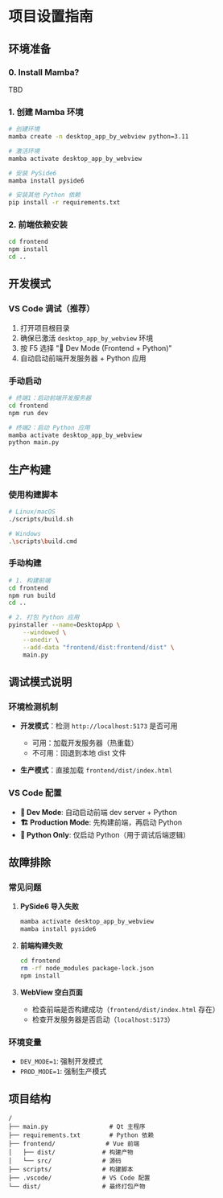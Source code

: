 # 项目设置指南

## 环境准备

### 0. Install Mamba?
TBD

### 1. 创建 Mamba 环境
```bash
# 创建环境
mamba create -n desktop_app_by_webview python=3.11

# 激活环境
mamba activate desktop_app_by_webview

# 安装 PySide6
mamba install pyside6

# 安装其他 Python 依赖
pip install -r requirements.txt
```

### 2. 前端依赖安装
```bash
cd frontend
npm install
cd ..
```

## 开发模式

### VS Code 调试（推荐）
1. 打开项目根目录
2. 确保已激活 `desktop_app_by_webview` 环境
3. 按 F5 选择 "🚀 Dev Mode (Frontend + Python)"
4. 自动启动前端开发服务器 + Python 应用

### 手动启动
```bash
# 终端1：启动前端开发服务器
cd frontend
npm run dev

# 终端2：启动 Python 应用
mamba activate desktop_app_by_webview
python main.py
```

## 生产构建

### 使用构建脚本
```bash
# Linux/macOS
./scripts/build.sh

# Windows
.\scripts\build.cmd
```

### 手动构建
```bash
# 1. 构建前端
cd frontend
npm run build
cd ..

# 2. 打包 Python 应用
pyinstaller --name=DesktopApp \
    --windowed \
    --onedir \
    --add-data "frontend/dist:frontend/dist" \
    main.py
```

## 调试模式说明

### 环境检测机制
- **开发模式**：检测 `http://localhost:5173` 是否可用
  - 可用：加载开发服务器（热重载）
  - 不可用：回退到本地 dist 文件

- **生产模式**：直接加载 `frontend/dist/index.html`

### VS Code 配置
- **🚀 Dev Mode**: 自动启动前端 dev server + Python
- **🏗️ Production Mode**: 先构建前端，再启动 Python
- **🐍 Python Only**: 仅启动 Python（用于调试后端逻辑）

## 故障排除

### 常见问题
1. **PySide6 导入失败**
   ```bash
   mamba activate desktop_app_by_webview
   mamba install pyside6
   ```

2. **前端构建失败**
   ```bash
   cd frontend
   rm -rf node_modules package-lock.json
   npm install
   ```

3. **WebView 空白页面**
   - 检查前端是否构建成功（`frontend/dist/index.html` 存在）
   - 检查开发服务器是否启动（`localhost:5173`）

### 环境变量
- `DEV_MODE=1`: 强制开发模式
- `PROD_MODE=1`: 强制生产模式

## 项目结构
```
/
├── main.py                 # Qt 主程序
├── requirements.txt        # Python 依赖
├── frontend/              # Vue 前端
│   ├── dist/             # 构建产物
│   └── src/              # 源码
├── scripts/              # 构建脚本
├── .vscode/              # VS Code 配置
└── dist/                 # 最终打包产物
```

